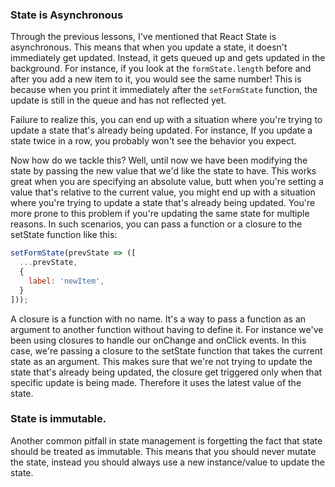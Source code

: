 ### State is Asynchronous

Through the previous lessons, I've mentioned that React State is asynchronous. This means that when you update a state, it doesn't immediately get updated. Instead, it gets queued up and gets updated in the background. For instance, if you look at the `formState.length` before and after you add a new item to it, you would see the same number! This is because when you print it immediately after the `setFormState` function, the update is still in the queue and has not reflected yet. 

Failure to realize this, you can end up with a situation where you're trying to update a state that's already being updated. For instance, If you update a state twice in a row, you probably won't see the behavior you expect.

Now how do we tackle this? Well, until now we have been modifying the state by passing the new value that we'd like the state to have. This works great when you are specifying an absolute value, butt when you're setting a value that's relative to the current value, you might end up with a situation where you're trying to update a state that's already being updated. You're more prone to this problem if you're updating the same state for multiple reasons. In such scenarios, you can pass a function or a closure to the setState function like this:

```js
setFormState(prevState => ([
  ...prevState,
  {
    label: 'newItem',
  } 
]));
```

A closure is a function with no name. It's a way to pass a function as an argument to another function without having to define it. For instance we've been using closures to handle our onChange and onClick events. In this case, we're passing a closure to the setState function that takes the current state as an argument. This makes sure that we're not trying to update the state that's already being updated, the closure get triggered only when that specific update is being made. Therefore it uses the latest value of the state.

### State is immutable.

Another common pitfall in state management is forgetting the fact that state should be treated as immutable. This means that you should never mutate the state, instead you should always use a new instance/value to update the state.